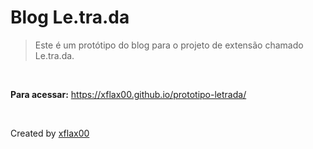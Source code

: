 # Blog Le.tra.da
> Este é um protótipo do blog para o projeto de extensão chamado Le.tra.da.

<br>

<b>Para acessar:</b> https://xflax00.github.io/prototipo-letrada/

<br>


Created by [xflax00](https://github.com/xflax00)
